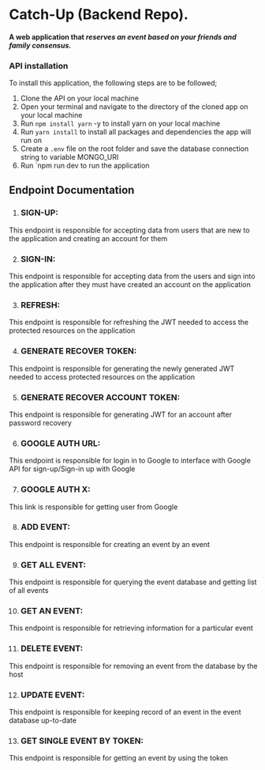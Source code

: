 
# Catch-Up (Backend Repo).

#### A web application that _reserves an event based on your friends and family consensus._

### API installation

To install this application, the following steps are to be followed;

1. Clone the API on your local machine
2. Open your terminal and navigate to the directory of the cloned app on your local machine
3. Run `npm install yarn` -y to install yarn on your local machine
4. Run `yarn install` to install all packages and dependencies the app will run on
5. Create a `.env` file on the root folder and save the database connection string to variable MONGO_URI
6. Run `npm run dev to run the application




## Endpoint Documentation

1. ### SIGN-UP:

This endpoint is responsible for accepting data from users that are new to the application and creating an account for them

2. ### SIGN-IN:

This endpoint is responsible for accepting data from the users and sign into the application after they must have created an account on the application

3. ### REFRESH:

This endpoint is responsible for refreshing the JWT needed to access the protected resources on the application

4. ### GENERATE RECOVER TOKEN:

This endpoint is responsible for generating the newly generated JWT needed to access protected resources on the application

5. ### GENERATE RECOVER ACCOUNT TOKEN:

This endpoint is responsible for generating JWT for an account after password recovery

6. ### GOOGLE AUTH URL:

This endpoint is responsible for login in to Google to interface with Google API for sign-up/Sign-in up with Google

7. ### GOOGLE AUTH X:

This link is responsible for getting user from Google

8. ### ADD EVENT:

This endpoint is responsible for creating an event by an event

9. ### GET ALL EVENT:

This endpoint is responsible for querying the event database and getting list of all events

10. ### GET AN EVENT:

This endpoint is responsible for retrieving information for a particular event

11. ### DELETE EVENT:

This endpoint is responsible for removing an event from the database by the host

12. ### UPDATE EVENT:

This endpoint is responsible for keeping record of an event in the event database up-to-date

13. ### GET SINGLE EVENT BY TOKEN:

This endpoint is responsible for getting an event by using the token






